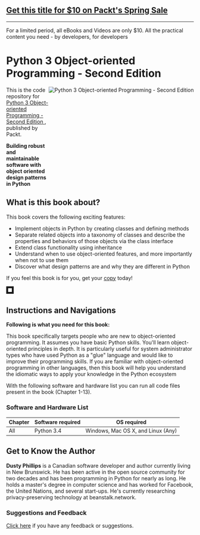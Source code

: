 ## [Get this title for $10 on Packt's Spring Sale](https://www.packt.com/B03672?utm_source=github&utm_medium=packt-github-repo&utm_campaign=spring_10_dollar_2022)
-----
For a limited period, all eBooks and Videos are only $10. All the practical content you need \- by developers, for developers

# Python 3 Object-oriented Programming - Second Edition 

<a href="https://prod.packtpub.com/in/application-development/python-3-object-oriented-programming-second-edition?utm_source=github&utm_medium=repository&utm_campaign=9781784398781"><img src="https://prod.packtpub.com/media/catalog/product/cache/e4d64343b1bc593f1c5348fe05efa4a6/b/0/b03672_cover.png" alt="Python 3 Object-oriented Programming - Second Edition " height="256px" align="right"></a>

This is the code repository for [Python 3 Object-oriented Programming - Second Edition ](https://prod.packtpub.com/in/application-development/python-3-object-oriented-programming-second-edition?utm_source=github&utm_medium=repository&utm_campaign=), published by Packt.

**Building robust and maintainable software with object oriented design patterns in Python**

## What is this book about?

This book covers the following exciting features:

* Implement objects in Python by creating classes and defining methods
* Separate related objects into a taxonomy of classes and describe the properties and behaviors of those objects via the class interface
* Extend class functionality using inheritance
* Understand when to use object-oriented features, and more importantly when not to use them
* Discover what design patterns are and why they are different in Python

If you feel this book is for you, get your [copy](https://www.amazon.com/dp/1784398780) today!

<a href="https://www.packtpub.com/?utm_source=github&utm_medium=banner&utm_campaign=GitHubBanner"><img src="https://raw.githubusercontent.com/PacktPublishing/GitHub/master/GitHub.png" 
alt="https://www.packtpub.com/" border="5" /></a>

## Instructions and Navigations

**Following is what you need for this book:**

This book specifically targets people who are new to object-oriented programming. It assumes you have basic Python skills. You'll learn object-oriented principles in depth. It is particularly useful for system administrator types who have used Python as a "glue" language and would like to improve their programming skills.
If you are familiar with object-oriented programming in other languages, then this book will help you understand the idiomatic ways to apply your knowledge in the Python ecosystem

With the following software and hardware list you can run all code files present in the book (Chapter 1-13).
### Software and Hardware List
| Chapter  | Software required                    | OS required |
| -------- | ------------------------------------ | ----------------------------------- |
| All      | Python 3.4                           | Windows, Mac OS X, and Linux (Any)  |



## Get to Know the Author
**Dusty Phillips**
 is a Canadian software developer and author currently living in New Brunswick. He has been active in the open source community for two decades and has been programming in Python for nearly as long. He holds a master's degree in computer science and has worked for Facebook, the United Nations, and several start-ups. He's currently researching privacy-preserving technology at beanstalk.network.


### Suggestions and Feedback
[Click here](https://docs.google.com/forms/d/e/1FAIpQLSdy7dATC6QmEL81FIUuymZ0Wy9vH1jHkvpY57OiMeKGqib_Ow/viewform) if you have any feedback or suggestions.



